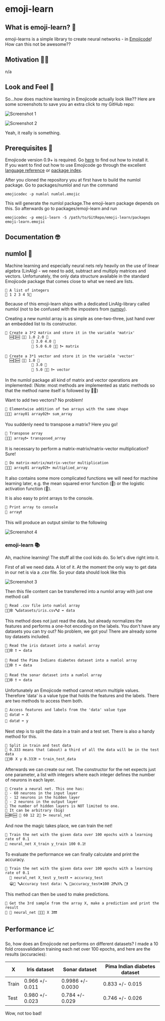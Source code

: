 # emoji-learn

## What is emoji-learn? 🤔

emoji-learns is a simple library to create neural networks - in [Emojicode](https://www.emojicode.org)!  
How can this not be awesome??

## Motivation 💪🏼
n/a

## Look and Feel 👀
So...how does machine learning in Emojicode actually look like?? Here are some screenshots to save you an extra click to my GitHub repo:

![Screenshot 1](images/screenshot01.png)

![Screenshot 2](images/screenshot02.png)

Yeah, it really is something.

## Prerequisites 📝
Emojicode version 0.9+ is required. Go [here](https://github.com/emojicode/emojicode) to find out how to install it.  
If you want to find out how to use Emojicode go through the excellent [language reference](https://www.emojicode.org/docs/reference/) or [package index](https://www.emojicode.org/docs/packages/).  

After you cloned the repository you at first have to build the numlol package. Go to packages/numlol and run the command

```
emojicodec -p numlol numlol.emojic
```

This will generate the numlol package.The emoji-learn package depends on this. So afterwards go to packages/emoji-learn and run

```
emojicodec -p emoji-learn -S /path/to/GitRepo/emoji-learn/packages emoji-learn.emojic
```


## Documentation 🤓

## numlol 💯
Machine learning and especially neural nets rely heavily on the use of linear algebra (LinAlg) - we need to add, subtract and multiply matrices and vectors. Unfortunately, the only data structure available in the standard Emojicode package that comes close to what we need are lists. 

```
💭 A list of integers
🍨 1 2 3 4 5🍆
```

Because of this emoji-learn ships with a dedicated LinAlg-library called numlol (not to be confused with the imposters from [numpy](https://numpy.org/)).  
  
Creating a new numlol array is as simple as one-two-three, just hand over an embedded list to its constructor.

```
💭 Create a 3*2 matrix and store it in the variable 'matrix'
  🆕🍎🆕 🍨🍨 1.0 2.0 🍆
            🍨 3.0 4.0 🍆
            🍨 5.0 6.0 🍆🍆 ❗➡️ matrix
            
💭 Create a 3*1 vector and store it in the variable 'vector'
  🆕🍎🆕 🍨🍨 1.0 🍆
            🍨 3.0 🍆
            🍨 5.0 🍆🍆 ❗➡️ vector
```

In the numlol package all kind of matrix and vector operations are implemented:
(Note: most methods are implemented as static methods so that the method name itself is followed by 🐇🍎)  

Want to add two vectors? No problem!

```
💭 Elementwise addition of two arrays with the same shape
🍋🐇🍎 array01 array02❗➡️ sum_array
```

You suddenly need to transpose a matrix? Here you go!

```
💭 Transpose array
🍔🐇🍎 array❗➡️ transposed_array
```

It is necessary to perform a matrix-matrix/matrix-vector multiplication? Sure!
```
💭 Do matrix-matrix/matrix-vector multiplication
🥐🐇🍎 array01 array02❗➡️ multiplied_array
```

It also contains some more complicated functions we will need for machine learning later, e.g. the mean squared error function (👬) or the logistic activation function (📸).   

It is also easy to print arrays to the console.

```
💭 Print array to console
📠 array❗
```
This will produce an output similar to the following

![Screenshot 4](images/screenshot04.png)

### emoji-learn 📚
Ah, machine learning! The stuff all the cool kids do. So let's dive right into it.  

First of all we need data. A lot of it. At the moment the only way to get data in our net is via a .csv file. So your data should look like this

![Screenshot 3](images/screenshot03.png)

Then this file content can be transferred into a numlol array with just one method call

```
💭 Read .csv file into numlol array
🦋🐇🕸 🔤datasets/iris.csv🔤❗ ➡️ data
```

This method does not just read the data, but already normalizes the features and performs a one-hot encoding on the labels.
You don't have any datasets you can try out? No problem, we got you! There are already some toy datasets included. 

```
💭 Read the iris dataset into a numlol array
🌺🐇🕸 ❗ ➡️ data

💭 Read the Pima Indians diabetes dataset into a numlol array
🛶🐇🕸 ❗ ➡️ data

💭 Read the sonar dataset into a numlol array
🚢🐇🕸 ❗ ➡️ data
```
Unfortunately an Emojicode method cannot return multiple values. Therefore 'data' is a value type that holds the features and the labels. There are two methods to access them both.

```
💭 Access features and labels from the 'data' value type
🐬 data❗ ➡️ X
🦈 data❗ ➡️ y
```

Next step is to split the data in a train and a test set. There is also a handy method for this.

```
💭 Split in train and test data
💭 0.333 means that (about) a third of all the data will be in the test data
🐅🐇🕸 X y 0.333❗ ➡️ train_test_data
```

Afterwards we can create our net. The constructor for the net expects just one parameter, a list with integers where each integer defines the number of neurons in each layer. 

```
💭 Create a neural net. This one has:
💭 - 60 neurons in the input layer
💭 - 12 neurons in the hidden layer
💭 - 2 neurons in the output layer
💭 The number of hidden layers is NOT limited to one.
💭 It can be arbitrary (big)
🆕🕸🆕 🍨 60 12 2🍆 ❗➡️ neural_net
```

And now the magic takes place, we can train the net!

```
💭 Train the net with the given data over 100 epochs with a learning rate of 0.1
🦄 neural_net X_train y_train 100 0.1❗
```

To evaluate the performance we can finally calculate and print the accuracy.

```
💭 Train the net with the given data over 100 epochs with a learning rate of 0.1
  🦍 neural_net X_test y_test❗ ➡️ accuracy_test
  😀🍪 🔤Accuracy test data: 🔤 🔡accuracy_test✖️100 2❗🔤%🔤 🍪❗
```

This method can then be used to make predictions. 

```
💭 Get the 3rd sample from the array X, make a prediction and print the result
📠 🦕 neural_net 🥫🐇🍎 X 3❗❗❗
```

## Performance 📈
So, how does an Emojicode net performs on different datasets? I made a 10 fold crossvalidation training each net over 100 epochs, and here are the results (accuracies):

X | Iris dataset | Sonar dataset | Pima Indian diabetes dataset
--- | --- | --- | ---
Train | 0.966 +/- 0.011 | 0.9986 +/- 0.0030 | 0.833 +/- 0.015
Test | 0.980 +/- 0.023 | 0.784 +/- 0.029 | 0.746 +/- 0.026

Wow, not too bad!
